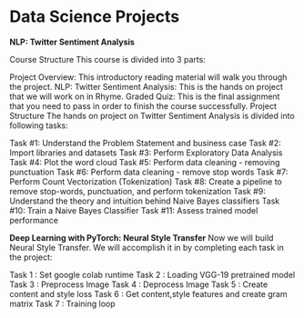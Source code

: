 # Data Science Projects


**NLP: Twitter Sentiment Analysis**

Course Structure
This course is divided into 3 parts:

Project Overview: This introductory reading material will walk you through the project.
NLP: Twitter Sentiment Analysis: This is the hands on project that we will work on in Rhyme.
Graded Quiz: This is the final assignment that you need to pass in order to finish the course successfully.
Project Structure
The hands on project on Twitter Sentiment Analysis is divided into following tasks:

Task #1: Understand the Problem Statement and business case 
Task #2: Import libraries and datasets
Task #3: Perform Exploratory Data Analysis
Task #4: Plot the word cloud
Task #5: Perform data cleaning - removing punctuation
Task #6: Perform data cleaning - remove stop words
Task #7: Perform Count Vectorization (Tokenization)
Task #8: Create a pipeline to remove stop-words, punctuation, and perform tokenization
Task #9: Understand the theory and intuition behind Naive Bayes classifiers
Task #10: Train a Naive Bayes Classifier
Task #11: Assess trained model performance



**Deep Learning with PyTorch: Neural Style Transfer**
Now we will build Neural Style Transfer. We will accomplish it in by completing each task in the project:

Task 1 : Set google colab runtime
Task 2 : Loading VGG-19 pretrained model
Task 3 : Preprocess Image
Task 4 : Deprocess Image
Task 5 : Create content and style loss 
Task 6 : Get content,style features and create gram matrix
Task 7 : Training loop
